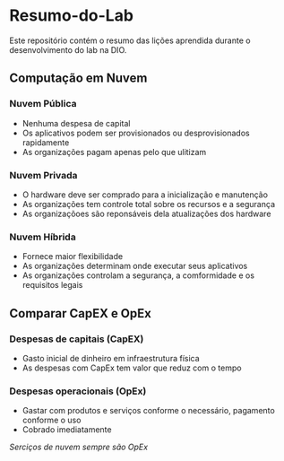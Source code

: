 # Resumo-do-Lab
Este repositório contém o resumo das lições aprendida durante o desenvolvimento do lab na DIO.

## Computação em Nuvem
### Nuvem Pública 
- Nenhuma despesa de capital
- Os aplicativos podem ser provisionados ou desprovisionados rapidamente
- As organizações pagam apenas pelo que ulitizam
### Nuvem Privada
- O hardware deve ser comprado para a inicialização e manutenção
- As organizações tem controle total sobre os recursos e a segurança
- As organizaçõoes são reponsáveis dela atualizações dos hardware
### Nuvem Híbrida
- Fornece maior flexibilidade
- As organizações determinam onde executar seus aplicativos
- As organizações controlam a segurança, a comformidade e os requisitos legais

## Comparar CapEX e OpEx
### Despesas de capitais (CapEX)
- Gasto inicial de dinheiro em infraestrutura física
- As despesas com CapEx tem valor que reduz com o tempo
### Despesas operacionais (OpEx)
- Gastar com produtos e serviços conforme o necessário, pagamento conforme o uso
- Cobrado imediatamente

*Serciços de nuvem sempre são OpEx*
